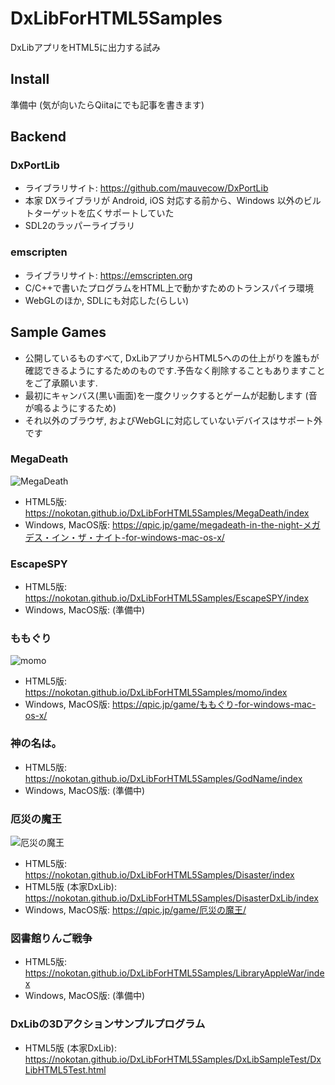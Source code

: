 # DxLibForHTML5Samples

DxLibアプリをHTML5に出力する試み

## Install

準備中 (気が向いたらQiitaにでも記事を書きます)

## Backend

### DxPortLib

- ライブラリサイト: <https://github.com/mauvecow/DxPortLib>
- 本家 DXライブラリが Android, iOS 対応する前から、Windows 以外のビルトターゲットを広くサポートしていた
- SDL2のラッパーライブラリ

### emscripten

- ライブラリサイト: <https://emscripten.org>
- C/C++で書いたプログラムをHTML上で動かすためのトランスパイラ環境
- WebGLのほか, SDLにも対応した(らしい)

## Sample Games

- 公開しているものすべて, DxLibアプリからHTML5へのの仕上がりを誰もが確認できるようにするためのものです.予告なく削除することもありますことをご了承願います.
- 最初にキャンバス(黒い画面)を一度クリックするとゲームが起動します (音が鳴るようにするため)
- それ以外のブラウザ, およびWebGLに対応していないデバイスはサポート外です

### MegaDeath

![MegaDeath](https://qpic.jp/wp-content/uploads/2020/04/E58F82E88083E794BBE99DA2E381A0E38288.png)

- HTML5版: <https://nokotan.github.io/DxLibForHTML5Samples/MegaDeath/index>
- Windows, MacOS版: <https://qpic.jp/game/megadeath-in-the-night-メガデス・イン・ザ・ナイト-for-windows-mac-os-x/>

### EscapeSPY

- HTML5版: <https://nokotan.github.io/DxLibForHTML5Samples/EscapeSPY/index>
- Windows, MacOS版: (準備中)

### ももぐり

![momo](https://qpic.jp/wp-content/uploads/2020/04/ScreenShot.png)

- HTML5版: <https://nokotan.github.io/DxLibForHTML5Samples/momo/index>
- Windows, MacOS版: <https://qpic.jp/game/ももぐり-for-windows-mac-os-x/>

### 神の名は。

- HTML5版: <https://nokotan.github.io/DxLibForHTML5Samples/GodName/index>
- Windows, MacOS版: (準備中)

### 厄災の魔王

![厄災の魔王](https://qpic.jp/wp-content/uploads/2020/04/E58E84E781BDE381AEE9AD94E78E8B.png)

- HTML5版: <https://nokotan.github.io/DxLibForHTML5Samples/Disaster/index>
- HTML5版 (本家DxLib): <https://nokotan.github.io/DxLibForHTML5Samples/DisasterDxLib/index>
- Windows, MacOS版: <https://qpic.jp/game/厄災の魔王/>

### 図書館りんご戦争

- HTML5版: <https://nokotan.github.io/DxLibForHTML5Samples/LibraryAppleWar/index>
- Windows, MacOS版: (準備中)

### DxLibの3Dアクションサンプルプログラム

- HTML5版 (本家DxLib): <https://nokotan.github.io/DxLibForHTML5Samples/DxLibSampleTest/DxLibHTML5Test.html>

